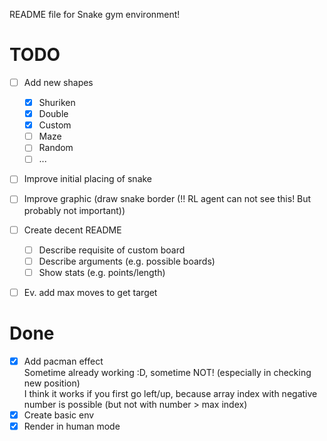 README file for Snake gym environment!




# TODO

- [ ] Add new shapes
  - [x] Shuriken
  - [x] Double
  - [x] Custom
  - [ ] Maze
  - [ ] Random
  - [ ] ...
- [ ] Improve initial placing of snake
- [ ] Improve graphic (draw snake border (!! RL agent can not see this! But probably not important))
- [ ] Create decent README
  - [ ] Describe requisite of custom board
  - [ ] Describe arguments (e.g. possible boards)
  - [ ] Show stats (e.g. points/length)
- [ ] Ev. add max moves to get target


# Done

- [x] Add pacman effect  
  Sometime already working :D, sometime NOT! (especially in checking new position)  
  I think it works if you first go left/up, because array index with negative number is possible (but not with number > max index)
- [x] Create basic env
- [x] Render in human mode
